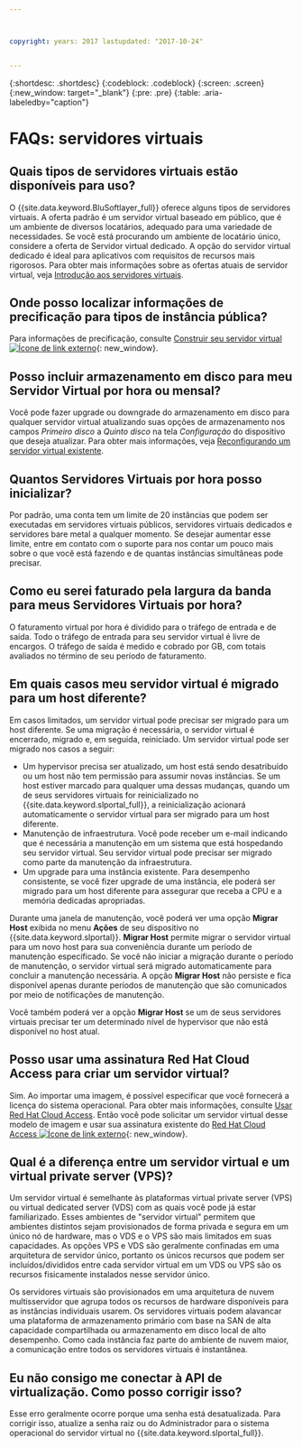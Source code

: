 ```yaml
---



copyright: years: 2017 lastupdated: "2017-10-24"


---
```


{:shortdesc: .shortdesc}
{:codeblock: .codeblock}
{:screen: .screen}
{:new_window: target="_blank"}
{:pre: .pre}
{:table: .aria-labeledby="caption"}


# FAQs: servidores virtuais  

## Quais tipos de servidores virtuais estão disponíveis para uso?
O {{site.data.keyword.BluSoftlayer_full}} oferece alguns tipos de servidores virtuais. A oferta padrão é um servidor virtual baseado em público, que é um ambiente de diversos locatários, adequado para uma variedade de necessidades. Se você está procurando um ambiente de locatário único, considere a oferta de Servidor virtual dedicado. A opção do servidor virtual dedicado é ideal para aplicativos com requisitos de recursos mais rigorosos. Para obter mais informações sobre as ofertas atuais de servidor virtual, veja [Introdução aos servidores virtuais](../vsi/vsi_index.html).

## Onde posso localizar informações de precificação para tipos de instância pública?
Para informações de precificação, consulte [Construir seu servidor virtual ![Ícone de link externo](../icons/launch-glyph.svg "Ícone de link externo")](https://www.ibm.com/cloud-computing/bluemix/virtual-servers){: new_window}.

## Posso incluir armazenamento em disco para meu Servidor Virtual por hora ou mensal?
Você pode fazer upgrade ou downgrade do armazenamento em disco para qualquer servidor virtual atualizando suas opções de armazenamento nos campos *Primeiro disco* a *Quinto disco* na tela *Configuração* do dispositivo que deseja atualizar. Para obter mais informações, veja [Reconfigurando um servidor virtual existente](../vsi/vsi_reconfigure.html).

## Quantos Servidores Virtuais por hora posso inicializar?

Por padrão, uma conta tem um limite de 20 instâncias que podem ser executadas em servidores virtuais públicos, servidores virtuais dedicados e servidores bare metal a qualquer momento.  Se desejar aumentar esse limite, entre em contato com o suporte para nos contar um pouco mais sobre o que você está fazendo e de quantas instâncias simultâneas pode precisar.

## Como eu serei faturado pela largura da banda para meus Servidores Virtuais por hora?

O faturamento virtual por hora é dividido para o tráfego de entrada e de saída. Todo o tráfego de entrada para seu servidor virtual é livre de encargos. O tráfego de saída é medido e cobrado por GB, com totais avaliados no término de seu período de faturamento.

## Em quais casos meu servidor virtual é migrado para um host diferente?

Em casos limitados, um servidor virtual pode precisar ser migrado para um host diferente. Se uma migração é necessária, o servidor virtual é encerrado, migrado e, em seguida, reiniciado. Um servidor virtual pode ser migrado nos casos a seguir:

* Um hypervisor precisa ser atualizado, um host está sendo desatribuído ou um host não tem permissão para assumir novas instâncias. Se um host estiver marcado para qualquer uma dessas mudanças, quando um de seus servidores virtuais for reinicializado no {{site.data.keyword.slportal_full}}, a reinicialização acionará automaticamente o servidor virtual para ser migrado para um host diferente.
* Manutenção de infraestrutura. Você pode receber um e-mail indicando que é necessária a manutenção em um sistema que está hospedando seu servidor virtual. Seu servidor virtual pode precisar ser migrado como parte da manutenção da infraestrutura.
* Um upgrade para uma instância existente. Para desempenho consistente, se você fizer upgrade de uma instância, ele poderá ser migrado para um host diferente para assegurar que receba a CPU e a memória dedicadas apropriadas.

Durante uma janela de manutenção, você poderá ver uma opção **Migrar Host** exibida no menu **Ações** de seu dispositivo no {{site.data.keyword.slportal}}. **Migrar Host** permite migrar o servidor virtual para um novo host para sua conveniência durante um período de manutenção especificado. Se você não iniciar a migração durante o período de manutenção, o servidor virtual será migrado automaticamente para concluir a manutenção necessária. A opção **Migrar Host** não persiste e fica disponível apenas durante períodos de manutenção que são comunicados por meio de notificações de manutenção.

Você também poderá ver a opção **Migrar Host** se um de seus servidores virtuais precisar ter um determinado nível de hypervisor que não está disponível no host atual.

## Posso usar uma assinatura Red Hat Cloud Access para criar um servidor virtual?

Sim. Ao importar uma imagem, é possível especificar que você fornecerá a licença do sistema operacional. Para obter mais informações, consulte [Usar Red Hat Cloud Access](../infrastructure/image-templates/use-red-hat-cloud-access.html). Então você pode solicitar um servidor virtual desse modelo de imagem e usar sua assinatura existente do [Red Hat Cloud Access ![Ícone de link externo](../icons/launch-glyph.svg "Ícon de link externo")](https://www.redhat.com/en/technologies/cloud-computing/cloud-access){: new_window}.

## Qual é a diferença entre um servidor virtual e um virtual private server (VPS)?

Um servidor virtual é semelhante às plataformas virtual private server (VPS) ou virtual dedicated server (VDS) com as quais você pode já estar familiarizado. Esses ambientes de "servidor virtual" permitem que ambientes distintos sejam provisionados de forma privada e segura em um único nó de hardware, mas o VDS e o VPS são mais limitados em suas capacidades. As opções VPS e VDS são geralmente confinadas em uma arquitetura de servidor único, portanto os únicos recursos que podem ser incluídos/divididos entre cada servidor virtual em um VDS ou VPS são os recursos fisicamente instalados nesse servidor único.

Os servidores virtuais são provisionados em uma arquitetura de nuvem multisservidor que agrupa todos os recursos de hardware disponíveis para as instâncias individuais usarem. Os servidores virtuais podem alavancar uma plataforma de armazenamento primário com base na SAN de alta capacidade compartilhada ou armazenamento em disco local de alto desempenho. Como cada instância faz parte do ambiente de nuvem maior, a comunicação entre todos os servidores virtuais é instantânea.

## Eu não consigo me conectar à API de virtualização. Como posso corrigir isso?

Esse erro geralmente ocorre porque uma senha está desatualizada. Para corrigir isso, atualize a senha raiz ou do Administrador para o sistema operacional do servidor virtual no {{site.data.keyword.slportal_full}}.
